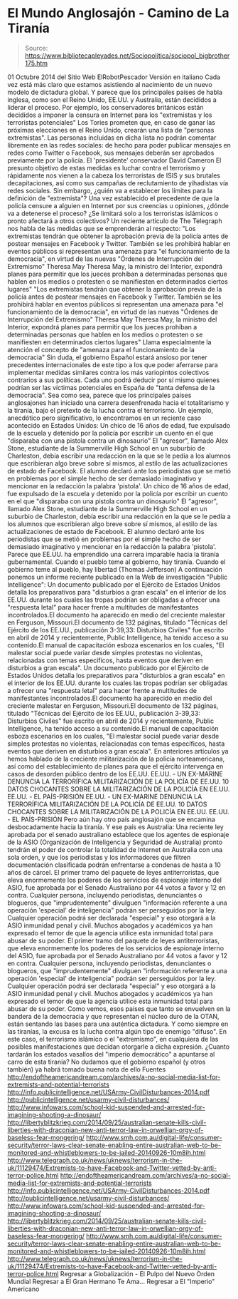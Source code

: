 # El Mundo Anglosajón - Camino de La Tiranía

> Source: https://www.bibliotecapleyades.net/Sociopolitica/sociopol_bigbrother175.htm

01 Octubre 2014
del Sitio Web ElRobotPescador
Versión en italiano
Cada vez está más claro que estamos asistiendo al nacimiento de un nuevo modelo de dictadura global. Y parece que los principales países de habla inglesa, como son el Reino Unido, EE.UU. y Australia, están decididos a liderar el proceso. Por ejemplo, los conservadores británicos están decididos a imponer la censura en Internet para los "extremistas y los terroristas potenciales" Los Tories prometen que, en caso de ganar las próximas elecciones en el Reino Unido, crearán una lista de "personas extremistas". Las personas incluidas en dicha lista no podrán comentar libremente en las redes sociales: de hecho para poder publicar mensajes en redes como Twitter o Facebook, sus mensajes deberán ser aprobados previamente por la policía.
El 'presidente' conservador
David Cameron
El presunto objetivo de estas medidas es luchar contra el terrorismo y rápidamente nos vienen a la cabeza los terroristas de ISIS y sus brutales decapitaciones, así como sus campañas de reclutamiento de yihadistas vía redes sociales. Sin embargo, ¿quién va a establecer los límites para la definición de "extremista"? Una vez establecido el precedente de que la policía censure a alguien en Internet por sus creencias u opiniones, ¿dónde va a detenerse el proceso? ¿Se limitará solo a los terroristas islámicos o pronto afectará a otros colectivos? Un reciente artículo de The Telegraph nos habla de las medidas que se emprenderán al respecto:
"Los extremistas tendrán que obtener la aprobación previa de la policía antes de postear mensajes en Facebook y Twitter. También se les prohibirá hablar en eventos públicos si representan una amenaza para "el funcionamiento de la democracia", en virtud de las nuevas "Órdenes de Interrupción del Extremismo" Theresa May Theresa May, la ministro del Interior, expondrá planes para permitir que los jueces prohíban a determinadas personas que hablen en los medios o protesten o se manifiesten en determinados ciertos lugares"
"Los extremistas tendrán que obtener la aprobación previa de la policía antes de postear mensajes en Facebook y Twitter. También se les prohibirá hablar en eventos públicos si representan una amenaza para "el funcionamiento de la democracia", en virtud de las nuevas "Órdenes de Interrupción del Extremismo"
Theresa May
Theresa May, la ministro del Interior, expondrá planes para permitir que los jueces prohíban a determinadas personas que hablen en los medios o protesten o se manifiesten en determinados ciertos lugares"
Llama especialmente la atención el concepto de "amenaza para el funcionamiento de la democracia" Sin duda, el gobierno Español estará ansioso por tener precedentes internacionales de este tipo a los que poder aferrarse para implementar medidas similares contra los más variopintos colectivos contrarios a sus políticas. Cada uno podrá deducir por sí mismo quienes podrían ser las víctimas potenciales en España de "tanta defensa de la democracia". Sea como sea, parece que los principales países anglosajones han iniciado una carrera desenfrenada hacia el totalitarismo y la tiranía, bajo el pretexto de la lucha contra el terrorismo. Un ejemplo, anecdótico pero significativo, lo encontramos en un reciente caso acontecido en Estados Unidos:
Un chico de 16 años de edad, fue expulsado de la escuela y detenido por la policía por escribir un cuento en el que "disparaba con una pistola contra un dinosaurio" El "agresor", llamado Alex Stone, estudiante de la Summerville High School en un suburbio de Charleston, debía escribir una redacción en la que se le pedía a los alumnos que escribieran algo breve sobre sí mismos, al estilo de las actualizaciones de estado de Facebook. El alumno declaró ante los periodistas que se metió en problemas por el simple hecho de ser demasiado imaginativo y mencionar en la redacción la palabra 'pistola'.
Un chico de 16 años de edad, fue expulsado de la escuela y detenido por la policía por escribir un cuento en el que "disparaba con una pistola contra un dinosaurio"
El "agresor", llamado Alex Stone, estudiante de la Summerville High School en un suburbio de Charleston, debía escribir una redacción en la que se le pedía a los alumnos que escribieran algo breve sobre sí mismos, al estilo de las actualizaciones de estado de Facebook. El alumno declaró ante los periodistas que se metió en problemas por el simple hecho de ser demasiado imaginativo y mencionar en la redacción la palabra 'pistola'.
Parece que EE.UU. ha emprendido una carrera imparable hacia la tiranía gubernamental.
Cuando el pueblo teme al gobierno, hay tiranía.
Cuando el gobierno teme al pueblo, hay libertad
(Thomas Jefferson)
A continuación ponemos un informe reciente publicado en la Web de investigación "Public Intelligence":
Un documento publicado por el Ejército de Estados Unidos detalla los preparativos para "disturbios a gran escala" en el interior de los EE.UU. durante los cuales las tropas podrían ser obligadas a ofrecer una "respuesta letal" para hacer frente a multitudes de manifestantes incontrolados.El documento ha aparecido en medio del creciente malestar en Ferguson, Missouri.El documento de 132 páginas, titulado "Técnicas del Ejército de los EE.UU., publicación 3-39,33: Disturbios Civiles" fue escrito en abril de 2014 y recientemente, Public Intelligence, ha tenido acceso a su contenido.El manual de capacitación esboza escenarios en los cuales, "El malestar social puede variar desde simples protestas no violentas, relacionadas con temas específicos, hasta eventos que deriven en disturbios a gran escala".
Un documento publicado por el Ejército de Estados Unidos detalla los preparativos para "disturbios a gran escala" en el interior de los EE.UU. durante los cuales las tropas podrían ser obligadas a ofrecer una "respuesta letal" para hacer frente a multitudes de manifestantes incontrolados.El documento ha aparecido en medio del creciente malestar en Ferguson, Missouri.El documento de 132 páginas, titulado "Técnicas del Ejército de los EE.UU., publicación 3-39,33: Disturbios Civiles" fue escrito en abril de 2014 y recientemente, Public Intelligence, ha tenido acceso a su contenido.El manual de capacitación esboza escenarios en los cuales,
"El malestar social puede variar desde simples protestas no violentas, relacionadas con temas específicos, hasta eventos que deriven en disturbios a gran escala".
En anteriores artículos ya hemos hablado de la creciente militarización de la policía norteamericana, así como del establecimiento de planes para que el ejército intervenga en casos de desorden público dentro de los EE.UU.
EE.UU. - UN EX-MARINE DENUNCIA LA TERRORÍFICA MILITARIZACIÓN DE LA POLICÍA DE EE.UU. 10 DATOS CHOCANTES SOBRE LA MILITARIZACIÓN DE LA POLICÍA EN EE.UU. EE.UU. - EL PAÍS-PRISIÓN
EE.UU. - UN EX-MARINE DENUNCIA LA TERRORÍFICA MILITARIZACIÓN DE LA POLICÍA DE EE.UU.
10 DATOS CHOCANTES SOBRE LA MILITARIZACIÓN DE LA POLICÍA EN EE.UU.
EE.UU. - EL PAÍS-PRISIÓN
Pero aún hay otro país anglosajón que se encamina desbocadamente hacia la tiranía. Y ese país es Australia:
Una reciente ley aprobada por el senado australiano establece que los agentes de espionaje de la ASIO (Organización de Inteligencia y Seguridad de Australia) pronto tendrán el poder de controlar la totalidad de Internet en Australia con una sola orden, y que los periodistas y los informadores que filtren documentación clasificada podrán enfrentarse a condenas de hasta a 10 años de cárcel.
El primer tramo del paquete de leyes antiterroristas, que eleva enormemente los poderes de los servicios de espionaje interno del ASIO, fue aprobada por el Senado Australiano por 44 votos a favor y 12 en contra. Cualquier persona, incluyendo periodistas, denunciantes o blogueros, que "imprudentemente" divulguen "información referente a una operación 'especial' de inteligencia" podrán ser perseguidos por la ley. Cualquier operación podrá ser declarada "especial" y eso otorgará a la ASIO inmunidad penal y civil. Muchos abogados y académicos ya han expresado el temor de que la agencia utilice esta inmunidad total para abusar de su poder.
El primer tramo del paquete de leyes antiterroristas, que eleva enormemente los poderes de los servicios de espionaje interno del ASIO, fue aprobada por el Senado Australiano por 44 votos a favor y 12 en contra.
Cualquier persona, incluyendo periodistas, denunciantes o blogueros, que "imprudentemente" divulguen "información referente a una operación 'especial' de inteligencia" podrán ser perseguidos por la ley. Cualquier operación podrá ser declarada "especial" y eso otorgará a la ASIO inmunidad penal y civil. Muchos abogados y académicos ya han expresado el temor de que la agencia utilice esta inmunidad total para abusar de su poder.
Como vemos, esos países que tanto se envuelven en la bandera de la democracia y que representan el núcleo duro de la OTAN, están sentando las bases para una auténtica dictadura. Y como siempre en las tiranías, la excusa es la lucha contra algún tipo de enemigo "difuso". En este caso, el terrorismo islámico o el "extremismo", en cualquiera de las posibles manifestaciones que decidan otorgarle a dicha expresión. ¿Cuanto tardarán los estados vasallos del "imperio democrático" a apuntarse al carro de esta tiranía? No dudamos que el gobierno español (y otros también) ya habrá tomado buena nota de ello
Fuentes
http://endoftheamericandream.com/archives/a-no-social-media-list-for-extremists-and-potential-terrorists http://info.publicintelligence.net/USArmy-CivilDisturbances-2014.pdf http://publicintelligence.net/usarmy-civil-disturbances/ http://www.infowars.com/school-kid-suspended-and-arrested-for-imagining-shooting-a-dinosaur/ http://libertyblitzkrieg.com/2014/09/25/australian-senate-kills-civil-liberties-with-draconian-new-anti-terror-law-in-orwellian-orgy-of-baseless-fear-mongering/ http://www.smh.com.au/digital-life/consumer-security/terror-laws-clear-senate-enabling-entire-australian-web-to-be-monitored-and-whistleblowers-to-be-jailed-20140926-10m8ih.html http://www.telegraph.co.uk/news/uknews/terrorism-in-the-uk/11129474/Extremists-to-have-Facebook-and-Twitter-vetted-by-anti-terror-police.html
http://endoftheamericandream.com/archives/a-no-social-media-list-for-extremists-and-potential-terrorists
http://info.publicintelligence.net/USArmy-CivilDisturbances-2014.pdf
http://publicintelligence.net/usarmy-civil-disturbances/
http://www.infowars.com/school-kid-suspended-and-arrested-for-imagining-shooting-a-dinosaur/
http://libertyblitzkrieg.com/2014/09/25/australian-senate-kills-civil-liberties-with-draconian-new-anti-terror-law-in-orwellian-orgy-of-baseless-fear-mongering/
http://www.smh.com.au/digital-life/consumer-security/terror-laws-clear-senate-enabling-entire-australian-web-to-be-monitored-and-whistleblowers-to-be-jailed-20140926-10m8ih.html
http://www.telegraph.co.uk/news/uknews/terrorism-in-the-uk/11129474/Extremists-to-have-Facebook-and-Twitter-vetted-by-anti-terror-police.html
Regresar a Globalización - El Pulpo del Nuevo Orden Mundial
Regresar a El Gran Hermano Te Ama...
Regresar a El "Imperio" Americano
